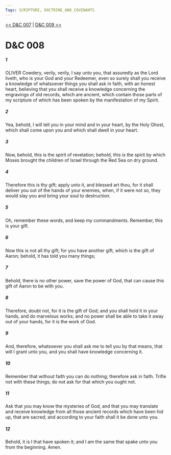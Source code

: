 ```yaml
---
Tags: SCRIPTURE, DOCTRINE_AND_COVENANTS
---
```


[<< D&C 007](DOCTRINE_AND_COVENANTS/D&C_007.md) | [D&C 009 >>](DOCTRINE_AND_COVENANTS/D&C_009.md)

# D&C 008

##### 1

OLIVER Cowdery, verily, verily, I say unto you, that assuredly as the Lord liveth, who is your God and your Redeemer, even so surely shall you receive a knowledge of whatsoever things you shall ask in faith, with an honest heart, believing that you shall receive a knowledge concerning the engravings of old records, which are ancient, which contain those parts of my scripture of which has been spoken by the manifestation of my Spirit.

##### 2

Yea, behold, I will tell you in your mind and in your heart, by the Holy Ghost, which shall come upon you and which shall dwell in your heart.

##### 3

Now, behold, this is the spirit of revelation; behold, this is the spirit by which Moses brought the children of Israel through the Red Sea on dry ground.

##### 4

Therefore this is thy gift; apply unto it, and blessed art thou, for it shall deliver you out of the hands of your enemies, when, if it were not so, they would slay you and bring your soul to destruction.

##### 5

Oh, remember these words, and keep my commandments. Remember, this is your gift.

##### 6

Now this is not all thy gift; for you have another gift, which is the gift of Aaron; behold, it has told you many things;

##### 7

Behold, there is no other power, save the power of God, that can cause this gift of Aaron to be with you.

##### 8

Therefore, doubt not, for it is the gift of God; and you shall hold it in your hands, and do marvelous works; and no power shall be able to take it away out of your hands, for it is the work of God.

##### 9

And, therefore, whatsoever you shall ask me to tell you by that means, that will I grant unto you, and you shall have knowledge concerning it.

##### 10

Remember that without faith you can do nothing; therefore ask in faith. Trifle not with these things; do not ask for that which you ought not.

##### 11

Ask that you may know the mysteries of God, and that you may translate and receive knowledge from all those ancient records which have been hid up, that are sacred; and according to your faith shall it be done unto you.

##### 12

Behold, it is I that have spoken it; and I am the same that spake unto you from the beginning. Amen.
